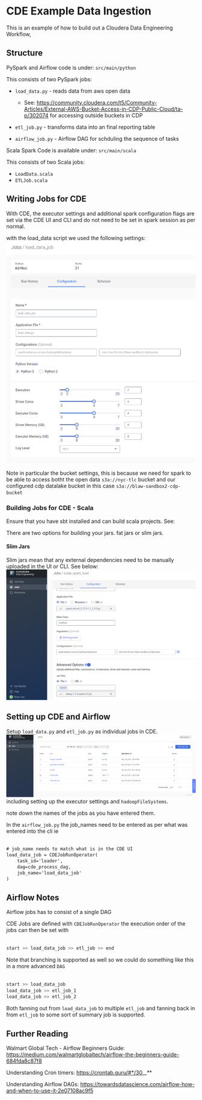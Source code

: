# CDE Example Data Ingestion


This is an example of how to build out a Cloudera Data Engineering Workflow,

## Structure

PySpark and Airflow code is under: `src/main/python`

This consists of two PySpark jobs:
- `load_data.py` - reads data from aws open data
    - See: https://community.cloudera.com/t5/Community-Articles/External-AWS-Bucket-Access-in-CDP-Public-Cloud/ta-p/302074 for accessing outside buckets in CDP

- `etl_job.py` - transforms data into an final reporting table

- `airflow_job.py` - Airflow DAG for schduling the sequence of tasks

Scala Spark Code is available under: `src/main/scala`

This consists of two Scala jobs:
- `LoadData.scala`
- `ETLJob.scala`

## Writing Jobs for CDE

With CDE, the executor settings and additional spark configuration flags are set via the CDE UI and CLI and do not need to be set in spark session as per normal.

with the load_data script we used the following settings:
![Load Data Settings](images/load_data_config.png)

Note in particular the bucket settings, this is because we need for spark to be able to access botht the open data `s3a://nyc-tlc` bucket and our configured cdp datalake bucket in this case `s3a://blaw-sandbox2-cdp-bucket` 

### Building Jobs for CDE - Scala

Ensure that you have sbt installed and can build scala projects.
See: 

There are two options for building your jars. fat jars or slim jars.

#### Slim Jars

Slim jars mean that any external dependencies need to be manually uploaded in the UI or CLI. See below:
![Upload Dependencies](images/uploading_dependencies.png)

## Setting up CDE and Airflow

Setup `load_data.py` and `etl_job.py` as individual jobs in CDE.
![Jobs Screen](images/Jobs_screen.png) including setting up the executor settings and `hadoopFileSystems`.

note down the names of the jobs as you have entered them.

In the `airflow_job.py` the job_names need to be entered as per what was entered into the cli ie

```{python}

# job_name needs to match what is in the CDE UI
load_data_job = CDEJobRunOperator(
    task_id='loader',
    dag=cde_process_dag,
    job_name='load_data_job'
)

```
## Airflow Notes

Airflow jobs has to consist of a single DAG

CDE Jobs are defined with `CDEJobRunOperator` the execution order of the jobs can then be set with

```python

start >> load_data_job >> etl_job >> end

```

Note that branching is supported as well so we could do something like this in a more advanced `DAG`

```python

start >> load_data_job
load_data_job >> etl_job_1
load_data_job >> etl_job_2

```

Both fanning out from `load_data_job` to multiple `etl_job` and fanning back in from `etl_job` to some sort of summary job is supported.

## Further Reading

Walmart Global Tech - Airflow Beginners Guide: https://medium.com/walmartglobaltech/airflow-the-beginners-guide-684fda8c87f8

Understanding Cron timers: https://crontab.guru/#*/30_*_*_*_*

Understanding Airflow DAGs: https://towardsdatascience.com/airflow-how-and-when-to-use-it-2e07108ac9f5